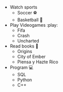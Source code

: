 * Watch sports
    * Soccer :soccer: 
    * Basketball :basketball:
* Play Videogames :play:
    * Fifa
    * Crash
    * Uncharted
* Read books :book:
    * Origins
    * City of Ember
    * Piensa y Hazte Rico
* Program :computer:
    * SQL
    * Python
    * C++
